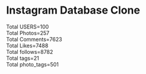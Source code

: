 
<h1>Instagram Database Clone</h1>
Total USERS=100<br>
Total Photos=257<br>
Total Comments=7623<br>
Total Likes=7488<br>
Total follows=8782<br>
Total tags=21<br>
Total photo_tags=501<br>
